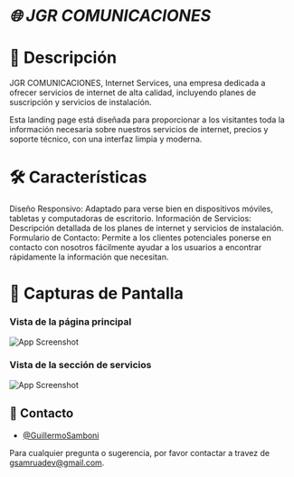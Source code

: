 
# ***🌐 JGR COMUNICACIONES***

# 🚀 Descripción

JGR COMUNICACIONES, Internet Services, una empresa dedicada a ofrecer servicios de internet de alta calidad, incluyendo planes de suscripción y servicios de instalación.

Esta landing page está diseñada para proporcionar a los visitantes toda la información necesaria sobre nuestros servicios de internet, precios y soporte técnico, con una interfaz limpia y moderna.


# 🛠️ Características
Diseño Responsivo: Adaptado para verse bien en dispositivos móviles, tabletas y computadoras de escritorio.
Información de Servicios: Descripción detallada de los planes de internet y servicios de instalación.
Formulario de Contacto: Permite a los clientes potenciales ponerse en contacto con nosotros fácilmente ayudar a los usuarios a encontrar rápidamente la información que necesitan.
# 🎨 Capturas de Pantalla
### Vista de la página principal
![App Screenshot](https://firebasestorage.googleapis.com/v0/b/sources-24689.appspot.com/o/images-shared%2Fjgr_comunicaciones%2Fjrg_home.png?alt=media&token=a863cc5f-3231-4d4a-8569-57336cd701b4)

### Vista de la sección de servicios
![App Screenshot](https://firebasestorage.googleapis.com/v0/b/sources-24689.appspot.com/o/images-shared%2Fjgr_comunicaciones%2Fjgr_services.png?alt=media&token=d33b6bea-3ed7-485e-ac7d-30e116c582d0)
## 📧 Contacto

- [@GuillermoSamboni](https://www.github.com/GuillermoSamboni)

Para cualquier pregunta o sugerencia, por favor contactar a travez de  gsamruadev@gmail.com.
